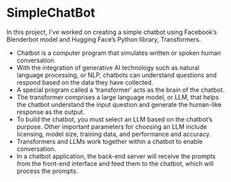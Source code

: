 # SimpleChatBot
In this project, I've worked on creating a simple chatbot using Facebook’s Blenderbot model and Hugging Face’s Python library, Transformers.

* Chatbot is a computer program that simulates written or spoken human conversation.
* With the integration of generative AI technology such as natural language processing, or NLP, chatbots can understand questions and respond based on the data they have collected.
* A special program called a ‘transformer’ acts as the brain of the chatbot.
* The transformer comprises a large language model, or LLM, that helps the chatbot understand the input question and generate the human-like response as the output.
* To build the chatbot, you must select an LLM based on the chatbot’s purpose. Other important parameters for choosing an LLM include licensing, model size, training data, and performance and accuracy.
* Transformers and LLMs work together within a chatbot to enable conversation.
* In a chatbot application, the back-end server will receive the prompts from the front-end interface and feed them to the chatbot, which will process the prompts.
